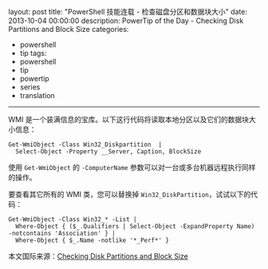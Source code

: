 ﻿layout: post
title: "PowerShell 技能连载 - 检查磁盘分区和数据块大小"
date: 2013-10-04 00:00:00
description: PowerTip of the Day - Checking Disk Partitions and Block Size
categories:
- powershell
- tip
tags:
- powershell
- tip
- powertip
- series
- translation
---
WMI 是一个装满信息的宝库。以下这行代码将读取本地分区以及它们的数据块大小信息：

	Get-WmiObject -Class Win32_Diskpartition  | 
	  Select-Object -Property __Server, Caption, BlockSize 

使用 `Get-WmiObject` 的 `-ComputerName` 参数可以对一台或多台机器远程执行同样的操作。

要查看其它所有的 WMI 类，您可以替换掉 `Win32_DiskPartition`，试试以下的代码：

	Get-WmiObject -Class Win32_* -List |
	  Where-Object { ($_.Qualifiers | Select-Object -ExpandProperty Name) -notcontains 'Association' } |
	  Where-Object { $_.Name -notlike '*_Perf*' }

<!--more-->

本文国际来源：[Checking Disk Partitions and Block Size](http://community.idera.com/powershell/powertips/b/tips/posts/checking-disk-partitions-and-block-size)
